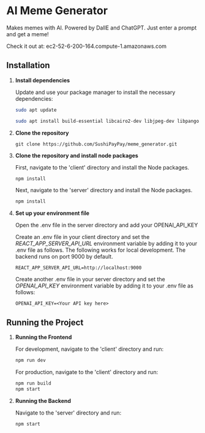 # AI Meme Generator

Makes memes with AI. Powered by DallE and ChatGPT. Just enter a prompt and get a meme!

Check it out at: ec2-52-6-200-164.compute-1.amazonaws.com

## Installation

1. **Install dependencies**

    Update and use your package manager to install the necessary dependencies:
   
    ```bash
    sudo apt update
    ```

    ```bash
    sudo apt install build-essential libcairo2-dev libjpeg-dev libpango1.0-dev libgif-dev nodejs npm
    ```

3. **Clone the repository**
    ```
    git clone https://github.com/SushiPayPay/meme_generator.git
    ```

4. **Clone the repository and install node packages**

    First, navigate to the 'client' directory and install the Node packages.

    ```bash
    npm install
    ```

    Next, navigate to the 'server' directory and install the Node packages.

    ```bash
    npm install
    ```

5. **Set up your environment file**

    Open the .env file in the server directory and add your OPENAI_API_KEY

    Create an .env file in your client directory and set the *REACT_APP_SERVER_API_URL* environment variable by adding it to your .env file as follows. The following works for local development. The backend runs on port 9000 by default.
    ```
    REACT_APP_SERVER_API_URL=http://localhost:9000
    ```

    Create another .env file in your server directory and set the *OPENAI_API_KEY* environment variable by adding it to your .env file as follows:
    ```
    OPENAI_API_KEY=<Your API key here>
    ```

## Running the Project

1. **Running the Frontend**

    For development, navigate to the 'client' directory and run:

    ```bash
    npm run dev
    ```

    For production, navigate to the 'client' directory and run:

    ```bash
    npm run build
    npm start
    ```

2. **Running the Backend**

    Navigate to the 'server' directory and run:

    ```bash
    npm start
    ```

